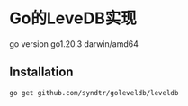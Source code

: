 

# Go的LeveDB实现

go version go1.20.3 darwin/amd64



Installation
-----------

	go get github.com/syndtr/goleveldb/leveldb

